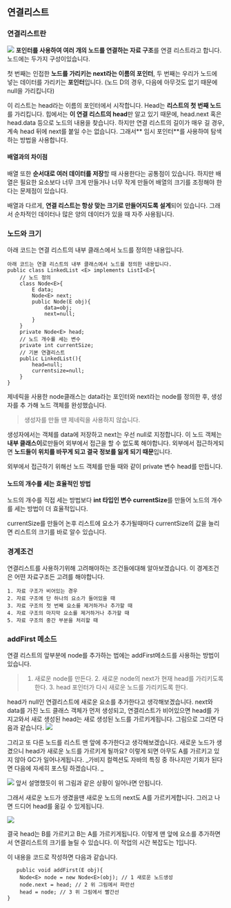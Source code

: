 연결리스트
--
### 연결리스트란

![](https://images.velog.io/images/nnoshel/post/8b57543d-a962-4b0d-aa9b-8d2ee7b3b912/image.png)
**포인터를 사용하여 여러 개의 노드를 연결하는 자료 구조**를 연결 리스트라고 합니다. 
노드에는 두가지 구성이있습니다.

첫 번째는 인접한 **노드를 가리키는 next라는 이름의 포인터**, 두 번째는 우리가 노드에 넣는 데이터를 가리키는 **포인터**입니다. (노드 D의 경우, 다음에 아무것도 없기 때문에 null을 가리킵니다)

이 리스트는 head라는 이름의 포인터에서 시작합니다. Head는 **리스트의 첫 번째 노드**를 가리킵니다. 힙에서는 **이 연결 리스트의 head**만 알고 있기 때문에, head.next 혹은 head.data 등으로 노드의 내용을 찾습니다. 하지만 연결 리스트의 길이가 매우 길 경우, 계속 head 뒤에 next를 붙일 수는 없습니다. 그래서** 임시 포인터**를 사용하여 탐색하는 방법을 사용합니다.

#### 배열과의 차이점

배열 또한 **순서대로 여러 데이터를 저장**할 때 사용한다는 공통점이 있습니다. 하지만 배열은 필요한 요소보다 너무 크게 만들거나 너무 작게 만들어 배열의 크기를 조정해야 한다는 문제점이 있습니다.

배열과 다르게, **연결 리스트는 항상 맞는 크기로 만들어지도록 설계**되어 있습니다. 그래서 순차적인 데이터나 많은 양의 데이터가 있을 때 자주 사용됩니다.

### 노드와 크기
아래 코드는 연결 리스트의 내부 클래스에서 노드를 정의한 내용입니다. 
```
아래 코드는 연결 리스트의 내부 클래스에서 노드를 정의한 내용입니다. 
public class LinkedList <E> implements ListI<E>{
	// 노드 정의
	class Node<E>{
		E data;
		Node<E> next;
		public Node(E obj){
			data=obj;
			next=null;
		}
	}
	private Node<E> head;
	// 노드 개수를 세는 변수
	private int currentSize;
	// 기본 연결리스트
	public LinkedList(){
		head=null;
		currentsize=null;
	}
}
```
제네릭을 사용한 node클래스는
data라는 포인터와 next라는 node를 정의한 후, 생성자를 추 가해 노드 객체를 완성했습니다.
>생성자를 만들 땐 제네릭을 사용하지 않습니다. 

생성자에서는 객체를 data에 저장하고 next는 우선 null로 지정합니다. 이 노드 객체는 **내부 클래스이**로만들어 외부에서 접근을 할 수 없도록 해야합니다. 
외부에서 접근하게되면 **노드들이 위치를 바꾸게 되고 결국 정보를 잃게 되기 때문**입니다. 

외부에서 접근하기 위해선 노드 객체를 만들 때와 같이 private 변수 head를 만듭니다.

#### 노드의 개수를 세는 효율적인 방법
노드의 개수를 직접 세는 방법보다 **int 타입인 변수 currentSize**를 만들어 노드의 개수를 세는 방법이 더 효율적입니다.

currentSize를 만들어 논후 리스트에 요소가 추가될때마다 currentSize의 값을 늘리면 리스트의 크기를 바로 알수 있습니다. 


### 경계조건
연결리스트를 사용하기위해 고려해야하는 조건들에대해 알아보겠습니다. 
이 경계조건은 어떤 자료구조든 고려를 해야합니다. 
>
	1. 자료 구조가 비어있는 경우
	2. 자료 구조에 단 하나의 요소가 들어있을 때
	3. 자료 구조의 첫 번째 요소를 제거하거나 추가할 때
	4. 자료 구조의 마지막 요소를 제거하거나 추가할 때
	5. 자료 구조의 중간 부분을 처리할 때
    
### addFirst 메소드
연결 리스트의 앞부분에 node를 추가하는 법에는 addFirst메소드를 사용하는 방법이있습니다. 
> 	1. 새로운 node를 만든다.
	2. 새로운 node의 next가 현재 head를 가리키도록 한다.
	3. head 포인터가 다시 새로운 노드를 가리키도록 한다.

head가 null인 연결리스트에 새로운 요소를 추가한다고 생각해보겠습니다. 
next와 data를 가진 노드 클래스 객체가 먼저 생성되고, 연결리스트가 비어있으면 head를 가지고와서 새로 생성된 head는 새로 생성된 노드를 가르키게됩니다. 
그림으로 그리면 다음과 같습니다. 
![](https://images.velog.io/images/nnoshel/post/58f08c16-100a-41a1-9455-3385b8668e75/Untitled%20Diagram.drawio.png)

그리고 또 다른 노드를 리스트 맨 앞에 추가한다고 생각해보겠습니다. 
새로운 노드가 생겼으니 head가 새로운 노드를 가르키게 될까요?
이렇게 되면 아무도 A를 가르키고 있지 않아 GC가 일어나게됩니다. 
_가비지 컬렉션도 자바의 특징 중 하나지만 기회가 된다면 다음에 자세히 포스팅 하겠습니다. _

![](https://images.velog.io/images/nnoshel/post/ce8101ce-6190-45d8-a215-faa42fc5d2ed/Untitled%20Diagram.drawio-2.png)
앞서 설명했듯이 위 그림과 같은 상황이 일어나면 안됩니다. 

그래서 새로운 노드가 생겼을땐 새로운 노드의 next도 A를 가르키게합니다. 
그러고 나면 드디어 head를 옮길 수 있게됩니다. 

![](https://images.velog.io/images/nnoshel/post/3a5ef7f4-b431-4fdc-953d-119c143b245f/image.png)

결국 head는 B를 가르키고 B는 A를 가르키게됩니다. 
이렇게 맨 앞에 요소를 추가하면서 연결리스트의 크기를 늘릴 수 있습니다. 
이 작업의 시간 복잡도는 1입니다. 

이 내용을 코드로 작성하면 다음과 같습니다. 

```   
   public void addFirst(E obj){
	Node<E> node = new Node<E>(obj); // 1 새로운 노드생성
	node.next = head; // 2 위 그림에서 파란선
	head = node; // 3 위 그림에서 빨간선 
} 
```

